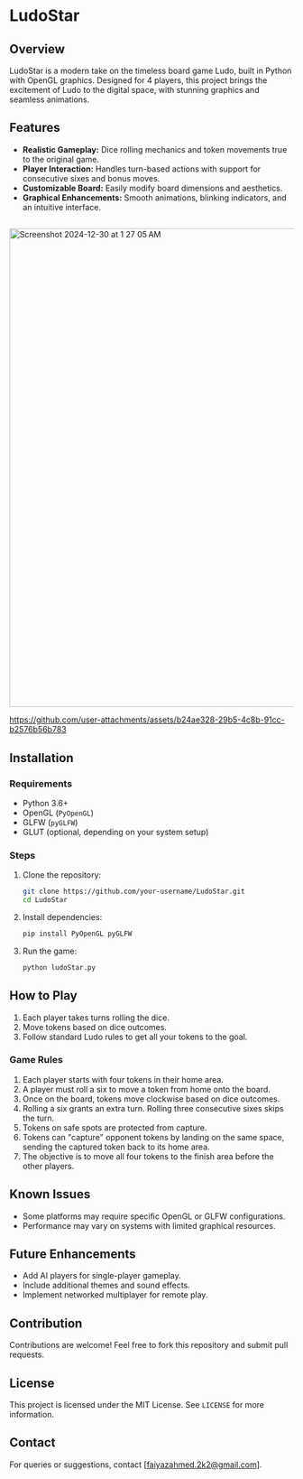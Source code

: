 
# LudoStar

## Overview
LudoStar is a modern take on the timeless board game Ludo, built in Python with OpenGL graphics. Designed for 4 players, this project brings the excitement of Ludo to the digital space, with stunning graphics and seamless animations.

## Features
- **Realistic Gameplay:** Dice rolling mechanics and token movements true to the original game.
- **Player Interaction:** Handles turn-based actions with support for consecutive sixes and bonus moves.
- **Customizable Board:** Easily modify board dimensions and aesthetics.
- **Graphical Enhancements:** Smooth animations, blinking indicators, and an intuitive interface.

##
<img width="848" alt="Screenshot 2024-12-30 at 1 27 05 AM" src="https://github.com/user-attachments/assets/28fdd6e6-0c2e-45d7-8f96-7313fafe7555" />



https://github.com/user-attachments/assets/b24ae328-29b5-4c8b-91cc-b2576b56b783


## Installation

### Requirements
- Python 3.6+
- OpenGL (`PyOpenGL`)
- GLFW (`pyGLFW`)
- GLUT (optional, depending on your system setup)

### Steps
1. Clone the repository:
   ```bash
   git clone https://github.com/your-username/LudoStar.git
   cd LudoStar
   ```
2. Install dependencies:
   ```bash
   pip install PyOpenGL pyGLFW
   ```
3. Run the game:
   ```bash
   python ludoStar.py
   ```

## How to Play
1. Each player takes turns rolling the dice.
2. Move tokens based on dice outcomes.
3. Follow standard Ludo rules to get all your tokens to the goal.

### Game Rules
1. Each player starts with four tokens in their home area.
2. A player must roll a six to move a token from home onto the board.
3. Once on the board, tokens move clockwise based on dice outcomes.
4. Rolling a six grants an extra turn. Rolling three consecutive sixes skips the turn.
5. Tokens on safe spots are protected from capture.
6. Tokens can "capture" opponent tokens by landing on the same space, sending the captured token back to its home area.
7. The objective is to move all four tokens to the finish area before the other players.

## Known Issues
- Some platforms may require specific OpenGL or GLFW configurations.
- Performance may vary on systems with limited graphical resources.

## Future Enhancements
- Add AI players for single-player gameplay.
- Include additional themes and sound effects.
- Implement networked multiplayer for remote play.

## Contribution
Contributions are welcome! Feel free to fork this repository and submit pull requests.

## License
This project is licensed under the MIT License. See `LICENSE` for more information.

## Contact
For queries or suggestions, contact [faiyazahmed.2k2@gmail.com].
